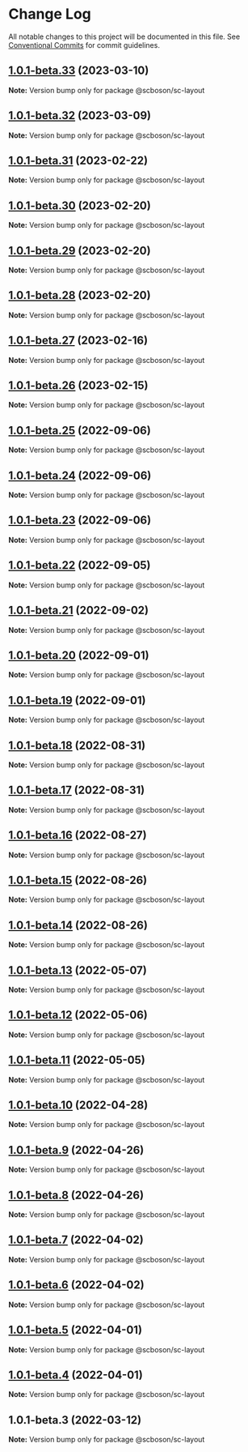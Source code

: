 # Change Log

All notable changes to this project will be documented in this file.
See [Conventional Commits](https://conventionalcommits.org) for commit guidelines.

## [1.0.1-beta.33](http://58.22.61.222:18001/smart-city-ui/sc-boson.git/compare/@scboson/sc-layout@1.0.1-beta.32...@scboson/sc-layout@1.0.1-beta.33) (2023-03-10)

**Note:** Version bump only for package @scboson/sc-layout





## [1.0.1-beta.32](http://58.22.61.222:18001/smart-city-ui/sc-boson.git/compare/@scboson/sc-layout@1.0.1-beta.31...@scboson/sc-layout@1.0.1-beta.32) (2023-03-09)

**Note:** Version bump only for package @scboson/sc-layout





## [1.0.1-beta.31](http://58.22.61.222:18001/smart-city-ui/sc-boson.git/compare/@scboson/sc-layout@1.0.1-beta.30...@scboson/sc-layout@1.0.1-beta.31) (2023-02-22)

**Note:** Version bump only for package @scboson/sc-layout





## [1.0.1-beta.30](http://58.22.61.222:18001/smart-city-ui/sc-boson.git/compare/@scboson/sc-layout@1.0.1-beta.29...@scboson/sc-layout@1.0.1-beta.30) (2023-02-20)

**Note:** Version bump only for package @scboson/sc-layout





## [1.0.1-beta.29](http://58.22.61.222:18001/smart-city-ui/sc-boson.git/compare/@scboson/sc-layout@1.0.1-beta.28...@scboson/sc-layout@1.0.1-beta.29) (2023-02-20)

**Note:** Version bump only for package @scboson/sc-layout





## [1.0.1-beta.28](http://58.22.61.222:18001/smart-city-ui/sc-boson.git/compare/@scboson/sc-layout@1.0.1-beta.27...@scboson/sc-layout@1.0.1-beta.28) (2023-02-20)

**Note:** Version bump only for package @scboson/sc-layout





## [1.0.1-beta.27](http://58.22.61.222:18001/smart-city-ui/sc-boson.git/compare/@scboson/sc-layout@1.0.1-beta.26...@scboson/sc-layout@1.0.1-beta.27) (2023-02-16)

**Note:** Version bump only for package @scboson/sc-layout





## [1.0.1-beta.26](http://58.22.61.222:18001/smart-city-ui/sc-boson.git/compare/@scboson/sc-layout@1.0.1-beta.25...@scboson/sc-layout@1.0.1-beta.26) (2023-02-15)

**Note:** Version bump only for package @scboson/sc-layout





## [1.0.1-beta.25](http://58.22.61.222:18001/smart-city-ui/sc-boson.git/compare/@scboson/sc-layout@1.0.1-beta.24...@scboson/sc-layout@1.0.1-beta.25) (2022-09-06)

**Note:** Version bump only for package @scboson/sc-layout





## [1.0.1-beta.24](http://58.22.61.222:18001/smart-city-ui/sc-boson.git/compare/@scboson/sc-layout@1.0.1-beta.23...@scboson/sc-layout@1.0.1-beta.24) (2022-09-06)

**Note:** Version bump only for package @scboson/sc-layout





## [1.0.1-beta.23](http://58.22.61.222:18001/smart-city-ui/sc-boson.git/compare/@scboson/sc-layout@1.0.1-beta.22...@scboson/sc-layout@1.0.1-beta.23) (2022-09-06)

**Note:** Version bump only for package @scboson/sc-layout





## [1.0.1-beta.22](http://58.22.61.222:18001/smart-city-ui/sc-boson.git/compare/@scboson/sc-layout@1.0.1-beta.21...@scboson/sc-layout@1.0.1-beta.22) (2022-09-05)

**Note:** Version bump only for package @scboson/sc-layout





## [1.0.1-beta.21](http://58.22.61.222:18001/smart-city-ui/sc-boson.git/compare/@scboson/sc-layout@1.0.1-beta.20...@scboson/sc-layout@1.0.1-beta.21) (2022-09-02)

**Note:** Version bump only for package @scboson/sc-layout





## [1.0.1-beta.20](http://58.22.61.222:18001/smart-city-ui/sc-boson.git/compare/@scboson/sc-layout@1.0.1-beta.19...@scboson/sc-layout@1.0.1-beta.20) (2022-09-01)

**Note:** Version bump only for package @scboson/sc-layout





## [1.0.1-beta.19](http://58.22.61.222:18001/smart-city-ui/sc-boson.git/compare/@scboson/sc-layout@1.0.1-beta.18...@scboson/sc-layout@1.0.1-beta.19) (2022-09-01)

**Note:** Version bump only for package @scboson/sc-layout





## [1.0.1-beta.18](http://58.22.61.222:18001/smart-city-ui/sc-boson.git/compare/@scboson/sc-layout@1.0.1-beta.17...@scboson/sc-layout@1.0.1-beta.18) (2022-08-31)

**Note:** Version bump only for package @scboson/sc-layout





## [1.0.1-beta.17](http://58.22.61.222:18001/smart-city-ui/sc-boson.git/compare/@scboson/sc-layout@1.0.1-beta.16...@scboson/sc-layout@1.0.1-beta.17) (2022-08-31)

**Note:** Version bump only for package @scboson/sc-layout





## [1.0.1-beta.16](http://58.22.61.222:18001/smart-city-ui/sc-boson.git/compare/@scboson/sc-layout@1.0.1-beta.15...@scboson/sc-layout@1.0.1-beta.16) (2022-08-27)

**Note:** Version bump only for package @scboson/sc-layout





## [1.0.1-beta.15](http://58.22.61.222:18001/smart-city-ui/sc-boson.git/compare/@scboson/sc-layout@1.0.1-beta.14...@scboson/sc-layout@1.0.1-beta.15) (2022-08-26)

**Note:** Version bump only for package @scboson/sc-layout





## [1.0.1-beta.14](http://58.22.61.222:18001/smart-city-ui/sc-boson.git/compare/@scboson/sc-layout@1.0.1-beta.13...@scboson/sc-layout@1.0.1-beta.14) (2022-08-26)

**Note:** Version bump only for package @scboson/sc-layout





## [1.0.1-beta.13](http://58.22.61.222:18001/smart-city-ui/sc-boson.git/compare/@scboson/sc-layout@1.0.1-beta.12...@scboson/sc-layout@1.0.1-beta.13) (2022-05-07)

**Note:** Version bump only for package @scboson/sc-layout





## [1.0.1-beta.12](http://58.22.61.222:18001/smart-city-ui/sc-boson.git/compare/@scboson/sc-layout@1.0.1-beta.11...@scboson/sc-layout@1.0.1-beta.12) (2022-05-06)

**Note:** Version bump only for package @scboson/sc-layout





## [1.0.1-beta.11](http://58.22.61.222:18001/smart-city-ui/sc-boson.git/compare/@scboson/sc-layout@1.0.1-beta.10...@scboson/sc-layout@1.0.1-beta.11) (2022-05-05)

**Note:** Version bump only for package @scboson/sc-layout





## [1.0.1-beta.10](http://58.22.61.222:18001/smart-city-ui/sc-boson.git/compare/@scboson/sc-layout@1.0.1-beta.9...@scboson/sc-layout@1.0.1-beta.10) (2022-04-28)

**Note:** Version bump only for package @scboson/sc-layout





## [1.0.1-beta.9](http://58.22.61.222:18001/smart-city-ui/sc-boson.git/compare/@scboson/sc-layout@1.0.1-beta.8...@scboson/sc-layout@1.0.1-beta.9) (2022-04-26)

**Note:** Version bump only for package @scboson/sc-layout





## [1.0.1-beta.8](http://58.22.61.222:18001/smart-city-ui/sc-boson.git/compare/@scboson/sc-layout@1.0.1-beta.7...@scboson/sc-layout@1.0.1-beta.8) (2022-04-26)

**Note:** Version bump only for package @scboson/sc-layout





## [1.0.1-beta.7](http://58.22.61.222:18001/smart-city-ui/sc-boson.git/compare/@scboson/sc-layout@1.0.1-beta.6...@scboson/sc-layout@1.0.1-beta.7) (2022-04-02)

**Note:** Version bump only for package @scboson/sc-layout





## [1.0.1-beta.6](http://58.22.61.222:18001/smart-city-ui/sc-boson.git/compare/@scboson/sc-layout@1.0.1-beta.5...@scboson/sc-layout@1.0.1-beta.6) (2022-04-02)

**Note:** Version bump only for package @scboson/sc-layout





## [1.0.1-beta.5](http://58.22.61.222:18001/smart-city-ui/sc-boson.git/compare/@scboson/sc-layout@1.0.1-beta.4...@scboson/sc-layout@1.0.1-beta.5) (2022-04-01)

**Note:** Version bump only for package @scboson/sc-layout





## [1.0.1-beta.4](http://58.22.61.222:18001/smart-city-ui/sc-boson.git/compare/@scboson/sc-layout@1.0.1-beta.3...@scboson/sc-layout@1.0.1-beta.4) (2022-04-01)

**Note:** Version bump only for package @scboson/sc-layout





## 1.0.1-beta.3 (2022-03-12)

**Note:** Version bump only for package @scboson/sc-layout
